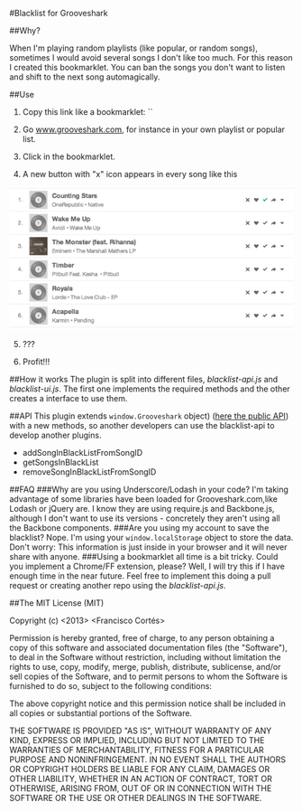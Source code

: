 #Blacklist for Grooveshark

##Why?

When I'm playing random playlists (like popular, or random songs), sometimes I would avoid several songs I don't like too much. For this reason I created this bookmarklet. You can ban the songs you don't want to listen and shift to the next song automagically.

##Use

1) Copy this link like a bookmarklet:
``

2) Go www.grooveshark.com, for instance in your own playlist or popular list.

3) Click in the bookmarklet.

4) A new button with "x" icon appears in every song like this

![new button](img/buttons.png)

5) ???

6) Profit!!!


##How it works
The plugin is split into different files, *blacklist-api.js* and *blacklist-ui.js*. The first one implements the required methods and the other creates a interface to use them.

##API
This plugin extends `window.Grooveshark` object) ([here the public API](http://developers.grooveshark.com/docs/js_api/)) with a new methods, so another developers can use the blacklist-api to develop another plugins.

- addSongInBlackListFromSongID
- getSongsInBlackList
- removeSongInBlackListFromSongID


##FAQ
###Why are you using Underscore/Lodash in your code?
I'm taking advantage of some libraries have been loaded for Grooveshark.com,like Lodash or jQuery are. I know they are using require.js and Backbone.js, although I don't want to use its versions - concretely they aren't using all the Backbone components.
###Are you using my account to save the blacklist?
Nope. I'm using your `window.localStorage` object to store the data. Don't worry: This information is just inside in your browser and it will never share with anyone.
###Using a bookmarklet all time is a bit tricky. Could you implement a Chrome/FF extension, please?
Well, I will try this if I have enough time in the near future. Feel free to implement this doing a pull request or creating another repo using the *blacklist-api.js*.

##The MIT License (MIT)

Copyright (c) <2013> <Francisco Cortés>

Permission is hereby granted, free of charge, to any person obtaining a copy
of this software and associated documentation files (the "Software"), to deal
in the Software without restriction, including without limitation the rights
to use, copy, modify, merge, publish, distribute, sublicense, and/or sell
copies of the Software, and to permit persons to whom the Software is
furnished to do so, subject to the following conditions:

The above copyright notice and this permission notice shall be included in
all copies or substantial portions of the Software.

THE SOFTWARE IS PROVIDED "AS IS", WITHOUT WARRANTY OF ANY KIND, EXPRESS OR
IMPLIED, INCLUDING BUT NOT LIMITED TO THE WARRANTIES OF MERCHANTABILITY,
FITNESS FOR A PARTICULAR PURPOSE AND NONINFRINGEMENT. IN NO EVENT SHALL THE
AUTHORS OR COPYRIGHT HOLDERS BE LIABLE FOR ANY CLAIM, DAMAGES OR OTHER
LIABILITY, WHETHER IN AN ACTION OF CONTRACT, TORT OR OTHERWISE, ARISING FROM,
OUT OF OR IN CONNECTION WITH THE SOFTWARE OR THE USE OR OTHER DEALINGS IN
THE SOFTWARE.
